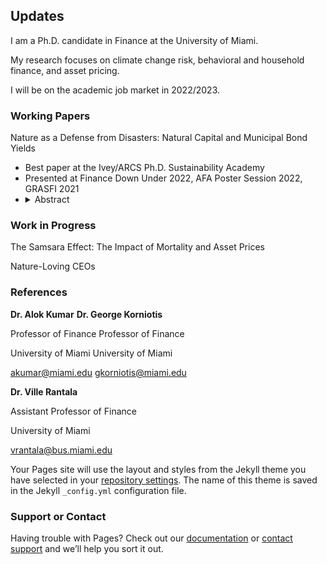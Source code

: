 ## Updates

I am a Ph.D. candidate in Finance at the University of Miami. 

My research focuses on climate change risk, behavioral and household finance, and asset pricing.

I will be on the academic job market in 2022/2023.

### Working Papers

Nature as a Defense from Disasters: Natural Capital and Municipal Bond Yields
- Best paper at the Ivey/ARCS Ph.D. Sustainability Academy
- Presented at Finance Down Under 2022, AFA Poster Session 2022, GRASFI 2021
- <details><summary>Abstract</summary>
  #### This paper shows that climate risk mitigation strategies are priced in financial markets. Using extreme weather and natural capital loss shocks, I demonstrate that the municipal bond market starts to price natural capital following an extreme weather event. The yield spread between counties that lose natural capital and those that do not, i.e., the mitigation premium, increases from zero to 17 basis points. This effect is more prominent for revenue bonds, bonds financing infrastructure projects, and bonds issued by counties dependent on farming. Natural capital protection could decrease the county's cost of debt by \$2.1 million over the bonds' life.
</details>

### Work in Progress

The Samsara Effect: The Impact of Mortality and Asset Prices

Nature-Loving CEOs

### References

**Dr. Alok Kumar**                        **Dr. George Korniotis**

Professor of Finance                      Professor of Finance

University of Miami                       University of Miami 

akumar@miami.edu                          gkorniotis@miami.edu

**Dr. Ville Rantala**

Assistant Professor of Finance

University of Miami

vrantala@bus.miami.edu

Your Pages site will use the layout and styles from the Jekyll theme you have selected in your [repository settings](https://github.com/claudiorizzi/claudiorizzi.github.io/settings/pages). The name of this theme is saved in the Jekyll `_config.yml` configuration file.

### Support or Contact

Having trouble with Pages? Check out our [documentation](https://docs.github.com/categories/github-pages-basics/) or [contact support](https://support.github.com/contact) and we’ll help you sort it out.
